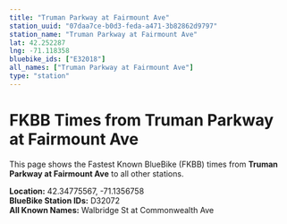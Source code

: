 ```yaml
---
title: "Truman Parkway at Fairmount Ave"
station_uuid: "07daa7ce-b0d3-feda-a471-3b82862d9797"
station_name: "Truman Parkway at Fairmount Ave"
lat: 42.252287
lng: -71.118358
bluebike_ids: ["E32018"]
all_names: ["Truman Parkway at Fairmount Ave"]
type: "station"
---
```


# FKBB Times from Truman Parkway at Fairmount Ave

This page shows the Fastest Known BlueBike (FKBB) times from **Truman Parkway at Fairmount Ave** to all other stations.

**Location:** 42.34775567, -71.1356758  
**BlueBike Station IDs:** D32072  
**All Known Names:** Walbridge St at Commonwealth Ave

